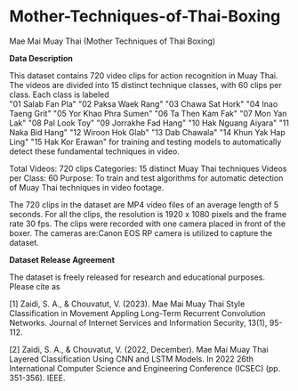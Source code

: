 # Mother-Techniques-of-Thai-Boxing
Mae Mai Muay Thai (Mother Techniques of Thai Boxing)

**Data Description**

This dataset contains 720 video clips for action recognition in Muay Thai. The videos are divided into 15 distinct technique classes, with 60 clips per class. Each class is labeled  
"01 Salab Fan Pla"
"02 Paksa Waek Rang"
"03 Chawa Sat Hork"
"04 Inao Taeng Grit"
"05 Yor Khao Phra Sumen"
"06 Ta Then Kam Fak"
"07 Mon Yan Lak"
"08 Pal Look Toy"
"09 Jorrakhe Fad Hang"
"10 Hak Nguang Aiyara"
"11 Naka Bid Hang"
"12 Wiroon Hok Glab"
"13 Dab Chawala"
"14 Khun Yak Hap Ling"
"15 Hak Kor Erawan"
for training and testing models to automatically detect these fundamental techniques in video.

Total Videos: 720 clips
Categories: 15 distinct Muay Thai techniques
Videos per Class: 60
Purpose: To train and test algorithms for automatic detection of Muay Thai techniques in video footage.

The 720 clips in the dataset are MP4 video files of an average length of 5 seconds. For all the clips, the resolution is 1920 x 1080 pixels and the frame rate 30 fps. The clips were recorded with one camera placed in front of the boxer. The cameras are:Canon EOS RP camera is utilized to capture the dataset.

**Dataset Release Agreement**

The dataset is freely released for research and educational purposes. Please cite as


[1] Zaidi, S. A., & Chouvatut, V. (2023). Mae Mai Muay Thai Style Classification in Movement Appling Long-Term Recurrent Convolution Networks. Journal of Internet Services and Information Security, 13(1), 95-112.

[2] Zaidi, S. A., & Chouvatut, V. (2022, December). Mae Mai Muay Thai Layered Classification Using CNN and LSTM Models. In 2022 26th International Computer Science and Engineering Conference (ICSEC) (pp. 351-356). IEEE.
